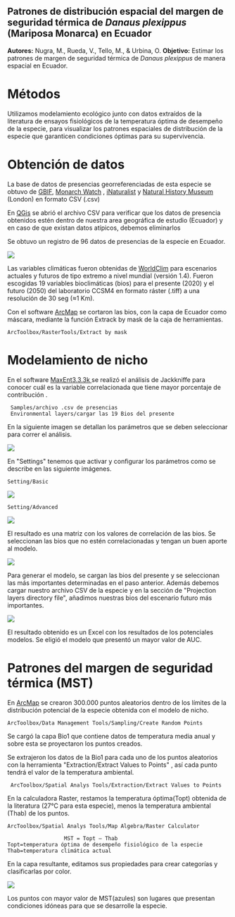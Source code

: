 ## Patrones  de distribución espacial del margen de seguridad térmica de *Danaus plexippus* (Mariposa Monarca) en Ecuador

**Autores:**  Nugra, M., Rueda, V., Tello, M., & Urbina, O.
**Objetivo:** 
Estimar los patrones de margen de seguridad térmica de *Danaus plexippus* de manera espacial en Ecuador.

# Métodos 

Utilizamos modelamiento ecológico junto con datos extraídos de la literatura de ensayos fisiológicos de la temperatura óptima de desempeño de la especie, para visualizar los patrones espaciales de distribución de la especie que garanticen condiciones óptimas para su supervivencia.  

# Obtención de datos
La base de datos de presencias georreferenciadas de esta especie se obtuvo de [GBIF](https://www.gbif.org/), [Monarch Watch](https://monarchwatch.org/) , [iNaturalist](https://www.inaturalist.org/) y [Natural History Museum](https://www.nhm.ac.uk/) (London) en formato  CSV (.csv)

En [QGis](https://www.qgis.org/es/site/) se abrió el archivo CSV para verificar que los datos de presencia obtenidos estén dentro de nuestra area geográfica de estudio (Ecuador) y en caso de que existan datos atípicos, debemos eliminarlos

Se obtuvo un registro de 96 datos de presencias de la especie en Ecuador.

![](Presencias.png)

Las variables climáticas fueron obtenidas de [WorldClim](https://www.worldclim.org/bioclim) para escenarios actuales y futuros de tipo extremo a nivel mundial (versión 1.4). Fueron escogidas 19 variables bioclimáticas (bios)  para el presente (2020) y el futuro (2050) del laboratorio CCSM4 en formato ráster (.tiff) a una resolución de 30 seg (≈1 Km).  

Con el software [ArcMap](https://desktop.arcgis.com/es/arcmap/) se cortaron las bios, con la capa de Ecuador como máscara, mediante la función Extrack by mask de la caja de herramientas.

    ArcToolbox/RasterTools/Extract by mask

# Modelamiento de nicho

En el software [MaxEnt3.3.3k ](http://www.cs.princeton.edu/~schapire/maxent/) se realizó el análisis de Jackkniffe para conocer cuál es la variable correlacionada que tiene mayor porcentaje de contribución . 

     Samples/archivo .csv de presencias    
     Environmental layers/cargar las 19 Bios del presente

En la siguiente imagen se detallan los parámetros que se deben seleccionar para correr el análisis.

![](Jackknife.png)

En "Settings" tenemos que activar y configurar los parámetros como se describe en las siguiente imágenes.

    Setting/Basic
![](SettingBasic.png)

    Setting/Advanced
![](SettingAdvanced.png)

El resultado es una matriz con los valores de correlación de las bios. Se seleccionan las bios que no estén correlacionadas y tengan un buen aporte al modelo. 

![](Bios.png)

Para generar el modelo, se cargan las bios del presente y se seleccionan las más importantes determinadas  en el paso anterior. Además debemos cargar nuestro archivo CSV de la especie y en la sección de "Projection layers directory file", añadimos nuestras bios del escenario futuro más importantes.

![](Modelo.png)

El resultado obtenido es un Excel con los resultados de los potenciales modelos. Se eligió el modelo que presentó un mayor valor de AUC.

# Patrones del margen de seguridad térmica (MST)

En  [ArcMap](https://desktop.arcgis.com/es/arcmap/) se crearon 300.000 puntos aleatorios dentro de los límites de la distribución  potencial de la especie obtenida con el modelo de nicho.

    ArcToolbox/Data Management Tools/Sampling/Create Random Points

Se cargó la capa Bio1 que contiene datos de temperatura media anual y sobre esta se proyectaron los puntos creados.

Se extrajeron los datos de la Bio1 para cada uno de los puntos aleatorios con la herramienta "Extraction/Extract Values to Points" , así cada punto tendrá el valor de la temperatura ambiental. 

     ArcToolbox/Spatial Analys Tools/Extraction/Extract Values to Points

En la calculadora Raster, restamos la temperatura óptima(Topt) obtenida de la literatura (27°C  para esta especie), menos la temperatura ambiental (Thab) de los puntos.

    ArcToolbox/Spatial Analys Tools/Map Algebra/Raster Calculator
    
                      MST = Topt – Thab
    Topt=temperatura óptima de desempeño fisiológico de la especie 
    Thab=temperatura climática actual

En la capa resultante, editamos sus propiedades para crear categorías y clasificarlas por color.

![](Resultados.png)

Los puntos con mayor valor de MST(azules) son lugares que presentan condiciones idóneas para que se desarrolle la especie. 

